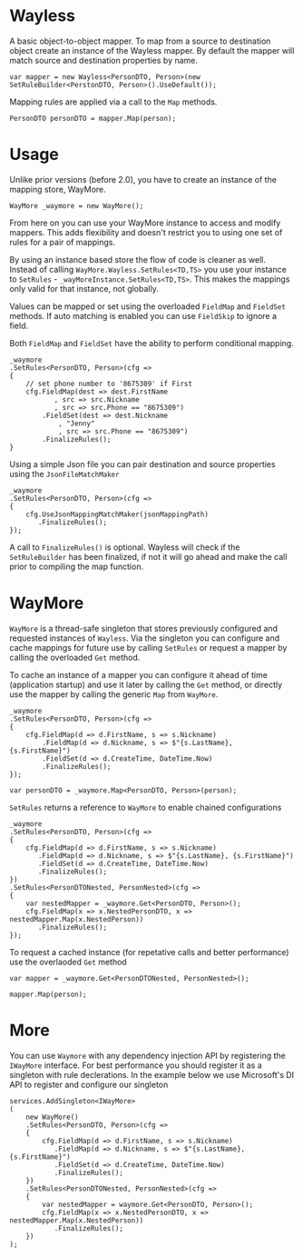 # Wayless

A basic object-to-object mapper.
To map from a source to destination object create an instance of the Wayless mapper.
By default the mapper will match source and destination properties by name. 

	var mapper = new Wayless<PersonDTO, Person>(new SetRuleBuilder<PerstonDTO, Person>().UseDefault());

Mapping rules are applied via a call to the `Map` methods.

	PersonDTO personDTO = mapper.Map(person);


# Usage
Unlike prior versions (before 2.0), you have to create an instance of the mapping store, WayMore.

	WayMore _waymore = new WayMore();

From here on you can use your WayMore instance to access and modify mappers. This adds flexibility and doesn't
restrict you to using one set of rules for a pair of mappings. 

By using an instance based store the flow of code is cleaner as well. Instead of calling `WayMore.Wayless.SetRules<TD,TS>` you use 
your instance to `SetRules` - `_wayMoreInstance.SetRules<TD,TS>`. This makes the mappings only valid for that instance, not globally.

Values can be mapped or set using the overloaded `FieldMap` and `FieldSet` methods. If auto matching is enabled 
you can use `FieldSkip` to ignore a field.  

Both `FieldMap` and `FieldSet` have the ability to perform conditional mapping.

	_waymore
	.SetRules<PersonDTO, Person>(cfg =>
	{
		// set phone number to '8675309' if First
		cfg.FieldMap(dest => dest.FirstName
			   , src => src.Nickname
			   , src => src.Phone == "8675309")
		    .FieldSet(dest => dest.Nickname
			    , "Jenny"
			    , src => src.Phone == "8675309")
		    .FinalizeRules(); 
	}

Using a simple Json file you can pair destination and source properties using the `JsonFileMatchMaker`

	_waymore
	.SetRules<PersonDTO, Person>(cfg =>
    {
        cfg.UseJsonMappingMatchMaker(jsonMappingPath)
	       .FinalizeRules(); 
    });

A call to `FinalizeRules()` is optional. Wayless will check if the `SetRuleBuilder` has been finalized, if not it will
go ahead and make the call prior to compiling the map function.

# WayMore

`WayMore` is a thread-safe singleton that stores previously configured and requested instances of `Wayless`.
Via the singleton you can configure and cache mappings for future use by calling `SetRules` or request a mapper by calling the
overloaded `Get` method.

To cache an instance of a mapper you can configure it ahead of time (application startup) and use it 
later by calling the `Get` method, or directly use the mapper by calling the generic `Map` from `WayMore`.

	_waymore
	.SetRules<PersonDTO, Person>(cfg =>
	{
		cfg.FieldMap(d => d.FirstName, s => s.Nickname)
		    .FieldMap(d => d.Nickname, s => $"{s.LastName}, {s.FirstName}")
		    .FieldSet(d => d.CreateTime, DateTime.Now)
		    .FinalizeRules(); 
	});

	var personDTO = _waymore.Map<PersonDTO, Person>(person);

`SetRules` returns a reference to `WayMore` to enable chained configurations 

	_waymore
	.SetRules<PersonDTO, Person>(cfg =>
	{
		cfg.FieldMap(d => d.FirstName, s => s.Nickname)
		   .FieldMap(d => d.Nickname, s => $"{s.LastName}, {s.FirstName}")
		   .FieldSet(d => d.CreateTime, DateTime.Now)
		   .FinalizeRules(); 
	})
	.SetRules<PersonDTONested, PersonNested>(cfg =>
	{
		var nestedMapper = _waymore.Get<PersonDTO, Person>();
		cfg.FieldMap(x => x.NestedPersonDTO, x => nestedMapper.Map(x.NestedPerson))
		   .FinalizeRules(); 
	});


To request a cached instance (for repetative calls and better performance) use the overlaoded `Get` method

	var mapper = _waymore.Get<PersonDTONested, PersonNested>();

	mapper.Map(person);


# More

You can use `Waymore` with any dependency injection API by registering the `IWayMore` interface. For best performance
you should register it as a singleton with rule declerations. In the example below we use Microsoft's DI API to 
register and configure our singleton 

	services.AddSingleton<IWayMore>
	(
		new WayMore()
		.SetRules<PersonDTO, Person>(cfg =>
		{
			cfg.FieldMap(d => d.FirstName, s => s.Nickname)
			   .FieldMap(d => d.Nickname, s => $"{s.LastName}, {s.FirstName}")
			   .FieldSet(d => d.CreateTime, DateTime.Now)
			   .FinalizeRules(); 
		})
		.SetRules<PersonDTONested, PersonNested>(cfg =>
		{
			var nestedMapper = waymore.Get<PersonDTO, Person>();
			cfg.FieldMap(x => x.NestedPersonDTO, x => nestedMapper.Map(x.NestedPerson))
			   .FinalizeRules(); 
		})
	);
